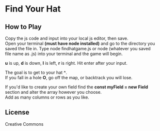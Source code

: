 # Find Your Hat

## How to Play
 Copy the js code and input into your local js editor, then save.  
 Open your terminal **(must have node installed)** and go to the directory you saved the file in.
 Type node findhatgame.js or node (whatever you saved file name as .js) into your terminal and the game will begin. 

**u** is up, 
**d** is down,
**l** is left,
**r** is right.
Hit enter after your input.

The goal is to get to your hat **^**.  
If you fall in a hole **O**, go off the map, or backtrack you will lose. 

If you'd like to create your own field find the **const myField = new Field** section and alter the array however you choose.  
Add as many columns or rows as you like.


## License
Creative Commons

